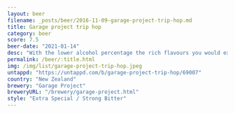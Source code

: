 ```yaml
---
layout: beer
filename: _posts/beer/2016-11-09-garage-project-trip-hop.md
title: Garage project trip hop
category: beer
score: 7.5
beer-date: "2021-01-14"
desc: "With the lower alcohol percentage the rich flavours you would expect from a triple hop don’t come through, but perhaps that’s the point. The flavours don’t build up and slow down the drinking. Not my style because I’m ok with heavier beers but has nice flavours"
permalink: /beer/:title.html
img: /img/list/garage-project-trip-hop.jpeg
untappd: "https://untappd.com/b/garage-project-trip-hop/69007"
country: "New Zealand"
brewery: "Garage Project"
breweryURL: "/brewery/garage-project.html"
style: "Extra Special / Strong Bitter"
---
```

